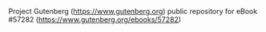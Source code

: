 Project Gutenberg (https://www.gutenberg.org) public repository for
eBook #57282 (https://www.gutenberg.org/ebooks/57282)
